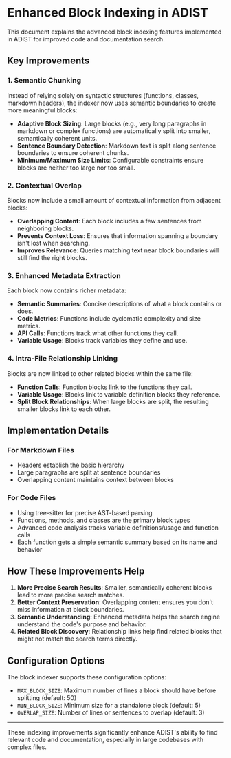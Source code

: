 # Enhanced Block Indexing in ADIST

This document explains the advanced block indexing features implemented in ADIST for improved code and documentation search.

## Key Improvements

### 1. Semantic Chunking

Instead of relying solely on syntactic structures (functions, classes, markdown headers), the indexer now uses semantic boundaries to create more meaningful blocks:

- **Adaptive Block Sizing**: Large blocks (e.g., very long paragraphs in markdown or complex functions) are automatically split into smaller, semantically coherent units.
- **Sentence Boundary Detection**: Markdown text is split along sentence boundaries to ensure coherent chunks.
- **Minimum/Maximum Size Limits**: Configurable constraints ensure blocks are neither too large nor too small.

### 2. Contextual Overlap

Blocks now include a small amount of contextual information from adjacent blocks:

- **Overlapping Content**: Each block includes a few sentences from neighboring blocks.
- **Prevents Context Loss**: Ensures that information spanning a boundary isn't lost when searching.
- **Improves Relevance**: Queries matching text near block boundaries will still find the right blocks.

### 3. Enhanced Metadata Extraction

Each block now contains richer metadata:

- **Semantic Summaries**: Concise descriptions of what a block contains or does.
- **Code Metrics**: Functions include cyclomatic complexity and size metrics.
- **API Calls**: Functions track what other functions they call.
- **Variable Usage**: Blocks track variables they define and use.

### 4. Intra-File Relationship Linking

Blocks are now linked to other related blocks within the same file:

- **Function Calls**: Function blocks link to the functions they call.
- **Variable Usage**: Blocks link to variable definition blocks they reference.
- **Split Block Relationships**: When large blocks are split, the resulting smaller blocks link to each other.

## Implementation Details

### For Markdown Files

- Headers establish the basic hierarchy
- Large paragraphs are split at sentence boundaries
- Overlapping content maintains context between blocks

### For Code Files

- Using tree-sitter for precise AST-based parsing
- Functions, methods, and classes are the primary block types
- Advanced code analysis tracks variable definitions/usage and function calls
- Each function gets a simple semantic summary based on its name and behavior

## How These Improvements Help

1. **More Precise Search Results**: Smaller, semantically coherent blocks lead to more precise search matches.
2. **Better Context Preservation**: Overlapping content ensures you don't miss information at block boundaries.
3. **Semantic Understanding**: Enhanced metadata helps the search engine understand the code's purpose and behavior.
4. **Related Block Discovery**: Relationship links help find related blocks that might not match the search terms directly.

## Configuration Options

The block indexer supports these configuration options:

- `MAX_BLOCK_SIZE`: Maximum number of lines a block should have before splitting (default: 50)
- `MIN_BLOCK_SIZE`: Minimum size for a standalone block (default: 5)
- `OVERLAP_SIZE`: Number of lines or sentences to overlap (default: 3)

---

These indexing improvements significantly enhance ADIST's ability to find relevant code and documentation, especially in large codebases with complex files. 